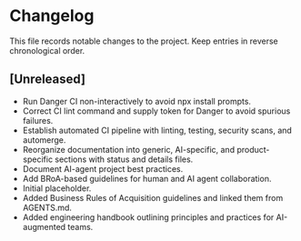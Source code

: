 # Changelog

This file records notable changes to the project. Keep entries in reverse chronological order.

## [Unreleased]
- Run Danger CI non-interactively to avoid npx install prompts.
- Correct CI lint command and supply token for Danger to avoid spurious failures.
- Establish automated CI pipeline with linting, testing, security scans, and automerge.
- Reorganize documentation into generic, AI-specific, and product-specific sections with status and details files.
- Document AI-agent project best practices.
- Add BRoA-based guidelines for human and AI agent collaboration.
- Initial placeholder.
- Added Business Rules of Acquisition guidelines and linked them from AGENTS.md.
- Added engineering handbook outlining principles and practices for AI-augmented teams.

<!--
## [vX.Y.Z] - YYYY-MM-DD
### Added
- ...

### Changed
- ...

### Fixed
- ...
-->